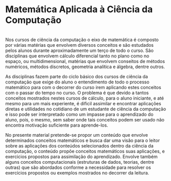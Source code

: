# Matemática Aplicada à Ciência da Computação
\
Nos cursos de ciência da computação o eixo de matemática é composto por várias matérias que envolvem diversos conceitos e são estudados pelos alunos durante aproximadamente um terço de todo o curso. São disciplinas que envolvem cálculo diferencial tanto no plano como no espaço, ou multidimensional, matérias que envolvem conseitos de métodos numéricos, métodos discretos, geometria analítica e álgebra, dentre outros.

As disciplinas fazem parte do ciclo básico dos cursos de ciência da computação que exige do aluno o entendimento de todo o processo matemático para com o decorrer do curso irem aplicando estes conceitos com o passar do tempo no curso. O problema é que devido a tantos conceitos mostrados nestes cursos de cálculo, para o aluno iniciante, e até mesmo para um mais experiente, é dificil assimilar e encontrar aplicações diretas e utilidades no cotidiano de um estudante de ciência da computação e isso pode ser interpretado como um impasse para o aprendizado do aluno, pois, o mesmo, sem saber onde tais conceitos podem ser usado não encontra motivação suficiente para aprende-los.

No presente material pretende-se propor um conteúdo que envolve determinados conceitos matemáticos e busca dar uma visão para o leitor sobre as aplicações dos conteúdos selecionados dentro da ciência da computação, o conteúdo propõe conceitos matemáticos suas aplicações, e exercicios propostos para assimilação do aprendizado. Envolve também alguns conceitos computacionais \(estruturas de dados, teorias, dentre outras\) que são abordados conforme a necessidade para resolver os exercícios propostos ou exemplos mostrados no decorrer da leitura.
